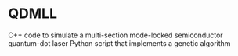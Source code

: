 # QDMLL

C++ code to simulate a multi-section mode-locked semiconductor quantum-dot laser
Python script that implements a genetic algorithm
